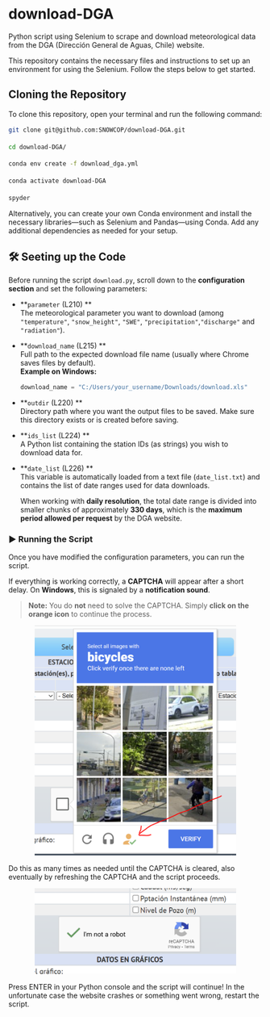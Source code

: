 # download-DGA
Python script using Selenium to scrape and download meteorological data from the DGA (Dirección General de Aguas, Chile) website.

 
This repository contains the necessary files and instructions to set up an environment for using the Selenium. Follow the steps below to get started.

## Cloning the Repository
 
To clone this repository, open your terminal and run the following command:


```bash
git clone git@github.com:SNOWCOP/download-DGA.git
 
cd download-DGA/
 
conda env create -f download_dga.yml
 
conda activate download-DGA
 
spyder
```

Alternatively, you can create your own Conda environment and install the necessary libraries—such as Selenium and Pandas—using Conda. Add any additional dependencies as needed for your setup.



## 🛠 Seeting up the Code
Before running the script `download.py`, scroll down to the **configuration section** and set the following parameters:

- **`parameter` (L210) **  
  The meteorological parameter you want to download (among `"temperature"`, `"snow_height"`, `"SWE"`, `"precipitation"`,`"discharge"` and `"radiation"`).  

- **`download_name` (L215) **  
  Full path to the expected download file name (usually where Chrome saves files by default).  
  **Example on Windows:**

  ```python
  download_name = "C:/Users/your_username/Downloads/download.xls"
  ```

- **`outdir` (L220) **  
  Directory path where you want the output files to be saved.
Make sure this directory exists or is created before saving.

- **`ids_list` (L224) **  
 A Python list containing the station IDs (as strings) you wish to download data for.

- **`date_list` (L226) **  
  This variable is automatically loaded from a text file (`date_list.txt`) and contains the list of date ranges used for data downloads.

  When working with **daily resolution**, the total date range is divided into smaller chunks of approximately **330 days**, which is the **maximum period allowed per request** by the DGA website.

### ▶️ Running the Script

Once you have modified the configuration parameters, you can run the script.

If everything is working correctly, a **CAPTCHA** will appear after a short delay. On **Windows**, this is signaled by a **notification sound**.

> **Note:** You do **not** need to solve the CAPTCHA. Simply **click on the orange icon** to continue the process.

<p align="center">
  <img src="images/captcha-1.PNG" alt="Date list format example" width="400"/>
</p>

Do this as many times as needed until the CAPTCHA is cleared, also eventually by refreshing the CAPTCHA and the script proceeds.

<p align="center">
  <img src="images/captcha-2.PNG" alt="Date list format example" width="400"/>
</p>

Press ENTER in your Python console and the script will continue!
In the unfortunate case the website crashes or something went wrong, restart the script.



